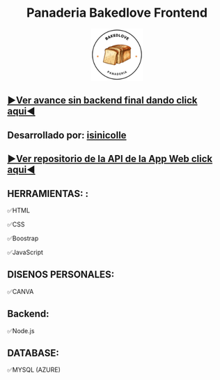 <h1 align="center">Panaderia Bakedlove Frontend</h1>

<div align="center"><p><a href="https://isiszapata2001.github.io/"><img src="https://github.com/isinicolle/Panaderia_Bakedlove/blob/main/assets/img/logo_panaderia%20(300%C2%A0%C3%97%C2%A0300%C2%A0px).png" height="120" width="auto" alt="Pagina Panaderia Bakedlove"></a></p></div>

## [▶Ver avance sin backend final dando click aqui◀](https://isiszapata2001.github.io/) 

## <span align="center">Desarrollado por: [isinicolle](https://github.com/isinicolle)</span>

## [▶Ver repositorio de la API de la App Web click aqui◀](https://github.com/isinicolle/Node.js_APIRESTPanaderiaBakedlove)


## HERRAMIENTAS: : 

✅HTML

✅CSS

✅Boostrap

✅JavaScript


## DISENOS PERSONALES: 

✅CANVA

## Backend: 

✅Node.js

## DATABASE: 

✅MYSQL (AZURE)


